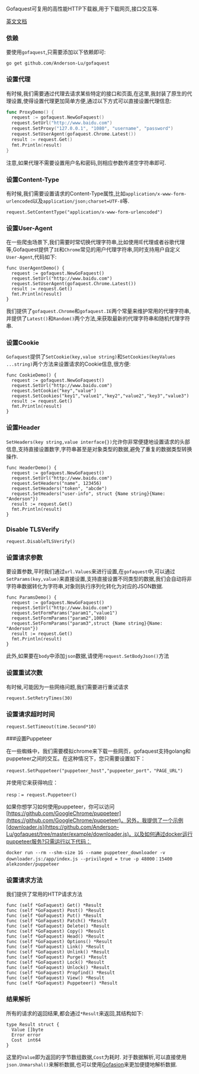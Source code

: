 Gofaquest可复用的高性能HTTP下载器,用于下载网页,接口交互等.

[英文文档](https://github.com/Anderson-Lu/gofaquest/blob/master/README.MD)

### 依赖


要使用`gofaquest`,只需要添加以下依赖即可:

```golang
go get github.com/Anderson-Lu/gofaquest
```

### 设置代理

有时候,我们需要通过代理去请求某些特定的接口和页面,在这里,我封装了原生的代理设置,使得设置代理更加简单方便,通过以下方式可以直接设置代理信息:

```go
func ProxyDemo() {
  request := gofaquest.NewGoFaquest()
  request.SetUrl("http://www.baidu.com")
  request.SetProxy("127.0.0.1", "1080", "username", "password")
  request.SetUserAgent(gofaquest.Chrome.Latest())
  result := request.Get()
  fmt.Println(result)
}
```

注意,如果代理不需要设置用户名和密码,则相应参数传递空字符串即可.

### 设置Content-Type

有时候,我们需要设置请求的Content-Type属性,比如`application/x-www-form-urlencoded`以及`application/json;charset=UTF-8`等.

```golang
request.SetContentType("application/x-www-form-urlencoded")
```

### 设置User-Agent

在一些爬虫场景下,我们需要时常切换代理字符串,比如使用IE代理或者谷歌代理等,Gofaquest提供了`IE`和`Chrome`常见的用户代理字符串,同时支持用户自定义`User-Agent`,代码如下:

```golang
func UserAgentDemo() {
  request := gofaquest.NewGoFaquest()
  request.SetUrl("http://www.baidu.com")
  request.SetUserAgent(gofaquest.Chrome.Latest())
  result := request.Get()
  fmt.Println(result)
}
```

我们提供了`gofaquest.Chrome`和`gofaquest.IE`两个常量来维护常用的代理字符串,并提供了`Latest()`和`Random()`两个方法,来获取最新的代理字符串和随机代理字符串.

### 设置Cookie

`Gofaquest`提供了`SetCookie(key,value string)`和`SetCookies(keyValues ...string)`两个方法来设置请求的Cookie信息,很方便:

```golang
func CookieDemo() {
  request := gofaquest.NewGoFaquest()
  request.SetUrl("http://www.baidu.com")
  request.SetCookie("key","value")
  request.SetCookies("key1","value1","key2","value2","key3","value3")
  result := request.Get()
  fmt.Println(result)
}
```

### 设置Header

`SetHeaders(key string,value interface{})`允许你非常便捷地设置请求的头部信息,支持直接设置数字,字符串甚至是对象类型的数据,避免了重复的数据类型转换操作.

```golang
func HeaderDemo() {
  request := gofaquest.NewGoFaquest()
  request.SetUrl("http://www.baidu.com")
  request.SetHeaders("name", 123456)
  request.SetHeaders("token", "abcde")
  request.SetHeaders("user-info", struct {Name string}{Name: "Anderson"})
  result := request.Get()
  fmt.Println(result)
}
```

### Disable TLSVerify

```golang
request.DisableTLSVerify()
```


### 设置请求参数

要设置参数,平时我们通过`url.Values`来进行设置,在`gofaquest`中,可以通过`SetParams(key,value)`来直接设置,支持直接设置不同类型的数据,我们会自动将非字符串数据转化为字符串,对象则执行序列化转化为对应的JSON数据.

```golang
func ParamsDemo() {
  request := gofaquest.NewGoFaquest()
  request.SetUrl("http://www.baidu.com")
  request.SetFormParams("param1","value1")
  request.SetFormParams("param2",1000)
  request.SetFormParams("param3",struct {Name string}{Name: "Anderson"})
  result := request.Get()
  fmt.Println(result)
}
```

此外,如果要在`body`中添加`json`数据,请使用`request.SetBodyJson()`方法

###  设置重试次数

有时候,可能因为一些网络问题,我们需要进行重试请求

```golang
request.SetRetryTimes(30)
```

### 设置请求超时时间

```golang
request.SetTimeout(time.Second*10)
```

###设置Puppeteer

在一些蜘蛛中，我们需要模拟chrome来下载一些网页，gofaquest支持golang和puppeteer之间的交互。在这种情况下，您只需要设置如下：

```golang
request.SetPuppeteer("puppeteer_host","puppeeter_port"，"PAGE_URL")
```

并使用它来获得响应：

```golang
resp：= request.Puppeteer()
```

如果你想学习如何使用puppeteer，你可以访问[https://github.com/GoogleChrome/puppeteer](https://github.com/GoogleChrome/puppeteer)。另外，我提供了一个示例[downloader.js](https://github.com/Anderson-Lu/gofaquest/tree/master/example/downloader.js)。以及如何通过docker运行puppeteer服务?只需运行以下代码：

```shell
docker run --rm --shm-size 1G --name puppeteer_downloader -v downloader.js:/app/index.js --privileged = true -p 48000：15400 alekzonder/puppeteer
```

### 设置请求方法

我们提供了常用的HTTP请求方法

```golang
func (self *GoFaquest) Get() *Result
func (self *GoFaquest) Post() *Result
func (self *GoFaquest) Put() *Result
func (self *GoFaquest) Patch() *Result
func (self *GoFaquest) Delete() *Result
func (self *GoFaquest) Copy() *Result
func (self *GoFaquest) Head() *Result
func (self *GoFaquest) Options() *Result
func (self *GoFaquest) Link() *Result
func (self *GoFaquest) Unlink() *Result
func (self *GoFaquest) Purge() *Result
func (self *GoFaquest) Lock() *Result
func (self *GoFaquest) Unlock() *Result
func (self *GoFaquest) Propfind() *Result
func (self *GoFaquest) View() *Result
func (self *GoFaquest) Puppeteer() *Result 
```

### 结果解析

所有的请求的返回结果,都会通过`*Result`来返回,其结构如下:

```golang
type Result struct {
  Value []byte
  Error error
  Cost  int64
}
```

这里的`Value`即为返回的字节数组数据,`Cost`为耗时. 对于数据解析,可以直接使用`json.Unmarshal()`来解析数据,也可以使用[Gofasion](https://github.com/Anderson-Lu/gofasion)来更加便捷地解析数据.